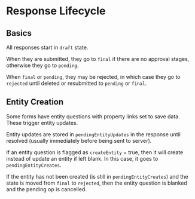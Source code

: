 # Response Lifecycle

## Basics

All responses start in `draft` state.

When they are submitted, they go to `final` if there are no approval stages, otherwise they go to `pending`.

When `final` or `pending`, they may be rejected, in which case they go to `rejected` until deleted or resubmitted to `pending` or `final`.

## Entity Creation

Some forms have entity questions with property links set to save data. These trigger entity updates.

Entity updates are stored in `pendingEntityUpdates` in the response until resolved (usually immediately before being sent to server).

If an entity question is flagged as `createEntity` = true, then it will create instead of update an entity if left blank. In this case, it goes to `pendingEntityCreates`.

If the entity has not been created (is still in `pendingEntityCreates`) and the state is moved from `final` to `rejected`, then the entity question is blanked and the pending op is cancelled.